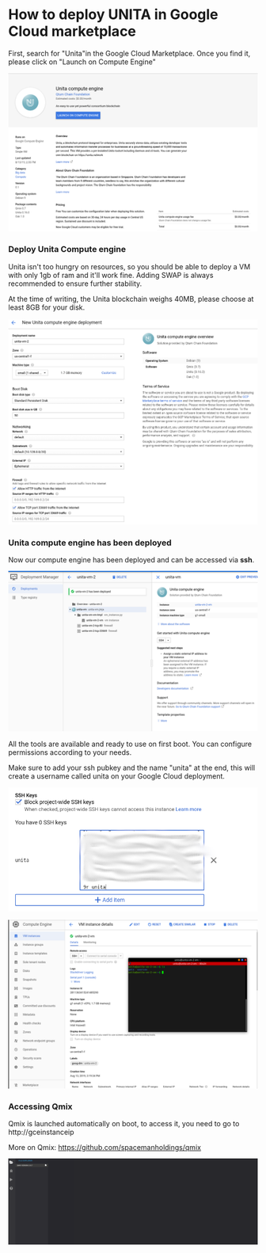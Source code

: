 # How to deploy UNITA in Google Cloud marketplace





First, search for "Unita"in the Google Cloud Marketplace. Once you find it, please click on "Launch on Compute Engine"



![1](1.png)

### Deploy Unita Compute engine

Unita isn't too hungry on resources, so you should be able to deploy a VM with only 1gb of ram and it'll work fine. Adding SWAP is always recommended to ensure further stability.

At the time of writing, the Unita blockchain weighs 40MB, please choose at least 8GB for your disk.

![2](2.png)



### Unita compute engine has been deployed 

Now our compute engine has been deployed and can be accessed via **ssh**.

![4](4.png)

All the tools are available and ready to use on first boot. You can configure permissions according to your needs.

Make sure to add your ssh pubkey and the name "unita" at the end, this will create a username called unita on your Google Cloud deployment.

![5](5.png)

![8](8.png)

### Accessing Qmix

Qmix is launched automatically on boot, to access it, you need to go to http://gceinstanceip

More on Qmix: https://github.com/spacemanholdings/qmix

![9](9.png)